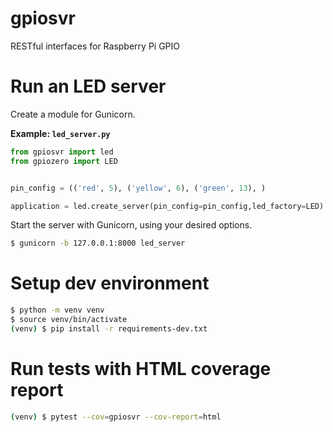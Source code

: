 # gpiosvr
RESTful interfaces for Raspberry Pi GPIO


# Run an LED server
Create a module for Gunicorn.

**Example: `led_server.py`**

```python
from gpiosvr import led
from gpiozero import LED


pin_config = (('red', 5), ('yellow', 6), ('green', 13), )

application = led.create_server(pin_config=pin_config,led_factory=LED)  
```

Start the server with Gunicorn, using your desired options.

```bash
$ gunicorn -b 127.0.0.1:8000 led_server
```


# Setup dev environment
```bash
$ python -m venv venv
$ source venv/bin/activate
(venv) $ pip install -r requirements-dev.txt
```


# Run tests with HTML coverage report
```bash
(venv) $ pytest --cov=gpiosvr --cov-report=html
```
